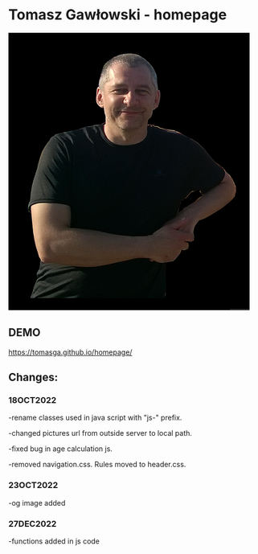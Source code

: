 # Tomasz Gawłowski - homepage
![Tomasz Gawłowski](/images/tom.png)
## DEMO
https://tomasga.github.io/homepage/

## Changes:
### 18OCT2022
-rename classes used in java script with "js-" prefix.

-changed pictures url from outside server to local path.

-fixed bug in age calculation js.

-removed navigation.css. Rules moved to header.css.

### 23OCT2022
-og image added
### 27DEC2022 
-functions added in js code